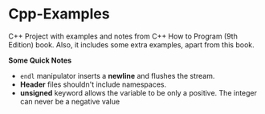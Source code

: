 # Cpp-Examples
C++ Project with examples and notes from C++ How to Program (9th Edition) book. Also, it includes some extra examples, apart from this book.


**Some Quick Notes**
- `endl` manipulator inserts a **newline** and flushes the stream.
- **Header** files shouldn't include namespaces.
- **unsigned** keyword allows the variable to be only a positive. The integer can never be a negative value

